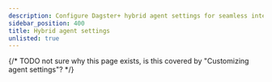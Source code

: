 ```yaml
---
description: Configure Dagster+ hybrid agent settings for seamless integration, enabling efficient
sidebar_position: 400
title: Hybrid agent settings
unlisted: true
---
```


{/* TODO not sure why this page exists, is this covered by "Customizing agent settings"? */}
